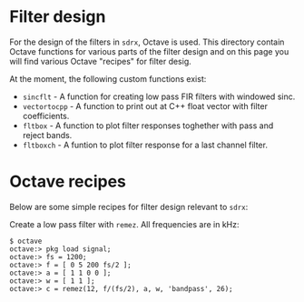 Filter design
====
For the design of the filters in `sdrx`, Octave is used. This directory
contain Octave functions for various parts of the filter design and on this
page you will find various Octave "recipes" for filter desig.

At the moment, the following custom functions exist:

  * `sincflt` - A function for creating low pass FIR filters with windowed sinc.
  * `vectortocpp` - A function to print out at C++ float vector with filter coefficients.
  * `fltbox` - A function to plot filter responses toghether with pass and reject bands.
  * `fltboxch` - A funtion to plot filter response for a last channel filter.


Octave recipes
====
Below are some simple recipes for filter design relevant to `sdrx`:

Create a low pass filter with `remez`. All frequencies are in kHz:

    $ octave
    octave:> pkg load signal;
    octave:> fs = 1200;
    octave:> f = [ 0 5 200 fs/2 ];
    octave:> a = [ 1 1 0 0 ];
    octave:> w = [ 1 1 ];
    octave:> c = remez(12, f/(fs/2), a, w, 'bandpass', 26);
